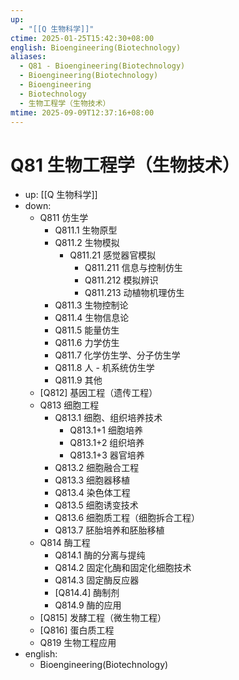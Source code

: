 ```yaml
---
up:
  - "[[Q 生物科学]]"
ctime: 2025-01-25T15:42:30+08:00
english: Bioengineering(Biotechnology)
aliases:
  - Q81 - Bioengineering(Biotechnology)
  - Bioengineering(Biotechnology)
  - Bioengineering
  - Biotechnology
  - 生物工程学（生物技术）
mtime: 2025-09-09T12:37:16+08:00
---
```


# Q81 生物工程学（生物技术）

- up: [[Q 生物科学]]
- down:
	- Q811 仿生学
		- Q811.1 生物原型
		- Q811.2 生物模拟
			- Q811.21 感觉器官模拟
				- Q811.211 信息与控制仿生
				- Q811.212 模拟辨识
				- Q811.213 动植物机理仿生
		- Q811.3 生物控制论
		- Q811.4 生物信息论
		- Q811.5 能量仿生
		- Q811.6 力学仿生
		- Q811.7 化学仿生学、分子仿生学
		- Q811.8 人 - 机系统仿生学
		- Q811.9 其他
	- [Q812] 基因工程（遗传工程）
	- Q813 细胞工程
		- Q813.1 细胞、组织培养技术
			- Q813.1+1 细胞培养
			- Q813.1+2 组织培养
			- Q813.1+3 器官培养
		- Q813.2 细胞融合工程
		- Q813.3 细胞器移植
		- Q813.4 染色体工程
		- Q813.5 细胞诱变技术
		- Q813.6 细胞质工程（细胞拆合工程）
		- Q813.7 胚胎培养和胚胎移植
	- Q814 酶工程
		- Q814.1 酶的分离与提纯
		- Q814.2 固定化酶和固定化细胞技术
		- Q814.3 固定酶反应器
		- [Q814.4] 酶制剂
		- Q814.9 酶的应用
	- [Q815] 发酵工程（微生物工程）
	- [Q816] 蛋白质工程
	- Q819 生物工程应用
- english:
	- Bioengineering(Biotechnology)
